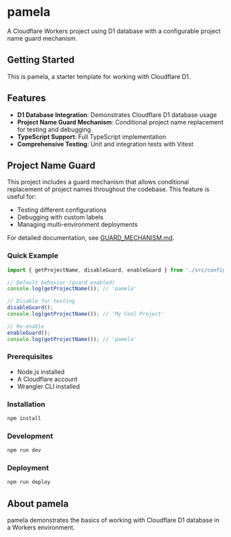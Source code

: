 # pamela

A Cloudflare Workers project using D1 database with a configurable project name guard mechanism.

## Getting Started

This is pamela, a starter template for working with Cloudflare D1.

## Features

- **D1 Database Integration**: Demonstrates Cloudflare D1 database usage
- **Project Name Guard Mechanism**: Conditional project name replacement for testing and debugging
- **TypeScript Support**: Full TypeScript implementation
- **Comprehensive Testing**: Unit and integration tests with Vitest

## Project Name Guard

This project includes a guard mechanism that allows conditional replacement of project names throughout the codebase. This feature is useful for:
- Testing different configurations
- Debugging with custom labels
- Managing multi-environment deployments

For detailed documentation, see [GUARD_MECHANISM.md](./GUARD_MECHANISM.md).

### Quick Example

```typescript
import { getProjectName, disableGuard, enableGuard } from './src/config';

// Default behavior (guard enabled)
console.log(getProjectName()); // 'pamela'

// Disable for testing
disableGuard();
console.log(getProjectName()); // 'My Cool Project'

// Re-enable
enableGuard();
console.log(getProjectName()); // 'pamela'
```

### Prerequisites

- Node.js installed
- A Cloudflare account
- Wrangler CLI installed

### Installation

```bash
npm install
```

### Development

```bash
npm run dev
```

### Deployment

```bash
npm run deploy
```

## About pamela

pamela demonstrates the basics of working with Cloudflare D1 database in a Workers environment.
